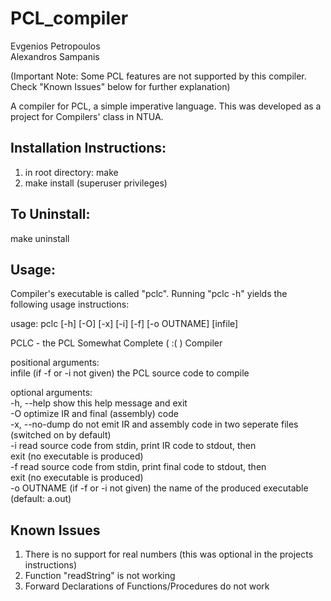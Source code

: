 # PCL_compiler

Evgenios Petropoulos  
Alexandros Sampanis  

(Important Note: Some PCL features are not supported by this compiler. Check "Known Issues" below for further explanation)  

A compiler for PCL, a simple imperative language. This was developed as a project for Compilers' class in NTUA.  

## Installation Instructions:
1) in root directory: make  
2) make install (superuser privileges)  

## To Uninstall:
make uninstall

## Usage:
Compiler's executable is called "pclc". Running "pclc -h" yields the following usage instructions:  

usage: pclc [-h] [-O] [-x] [-i] [-f] [-o OUTNAME] [infile]  

PCLC - the PCL Somewhat Complete ( :( ) Compiler  

positional arguments:  
  infile         (if -f or -i not given) the PCL source code to compile  

optional arguments:  
  -h, --help     show this help message and exit  
  -O             optimize IR and final (assembly) code  
  -x, --no-dump  do not emit IR and assembly code in two seperate files  
                 (switched on by default)  
  -i             read source code from stdin, print IR code to stdout, then  
                 exit (no executable is produced)  
  -f             read source code from stdin, print final code to stdout, then  
                 exit (no executable is produced)  
  -o OUTNAME     (if -f or -i not given) the name of the produced executable  
                 (default: a.out)  
                 
## Known Issues
1) There is no support for real numbers (this was optional in the projects instructions)  
2) Function "readString" is not working  
3) Forward Declarations of Functions/Procedures do not work  
